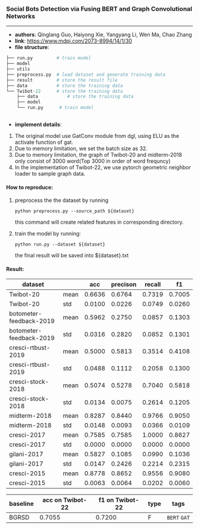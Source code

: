 ### Social Bots Detection via Fusing BERT and Graph Convolutional Networks

---

- **authors**: Qinglang Guo, Haiyong Xie, Yangyang Li, Wen Ma, Chao Zhang
- **link**: https://www.mdpi.com/2073-8994/14/1/30
- **file structure**:

```python
├── run.py         # train model
├── model
├── utils
├── preprocess.py  # load dataset and generate training data
├── result         # store the result file
├── data           # store the training data
└── Twibot-22      # store the training data
    ├── data           # store the training data
    ├── model
    └── run.py      # train model
  
```

- **implement details**:

1. The original model use GatConv module from dgl, using ELU as the activate function of gat.
2. Due to memory limitation, we set the batch size as 32.
3. Due to memory limitation, the graph of Twibot-20 and midterm-2018 only consist of 3000 word(Top 3000 in order of word frequncy)
4. In the implementation of Twibot-22, we use pytorch geometric neighbor loader to sample graph data.

#### How to reproduce:

1. preprocess the the dataset by running

   `python preprocess.py --source_path ${dataset}`

   this command will create related features in corresponding directory.
2. train the model by running:

   `python run.py --dataset ${dataset}`

   the final result will be saved into ${dataset}.txt

#### Result:

| dataset                 |      | acc    | precison | recall | f1     |
| ----------------------- | ---- | ------ | -------- | ------ | ------ |
| Twibot-20               | mean | 0.6636 | 0.6764   | 0.7319 | 0.7005 |
| Twibot-20               | std  | 0.0100 | 0.0226   | 0.0749 | 0.0260 |
| botometer-feedback-2019 | mean | 0.5962 | 0.2750   | 0.0857 | 0.1303 |
| botometer-feedback-2019 | std  | 0.0316 | 0.2820   | 0.0852 | 0.1301 |
| cresci-rtbust-2019      | mean | 0.5000 | 0.5813   | 0.3514 | 0.4108 |
| cresci-rtbust-2019      | std  | 0.0488 | 0.1112   | 0.2058 | 0.1300 |
| cresci-stock-2018       | mean | 0.5074 | 0.5278   | 0.7040 | 0.5818 |
| cresci-stock-2018       | std  | 0.0134 | 0.0075   | 0.2614 | 0.1205 |
| midterm-2018            | mean | 0.8287 | 0.8440   | 0.9766 | 0.9050 |
| midterm-2018            | std  | 0.0148 | 0.0093   | 0.0366 | 0.0109 |
| cresci-2017             | mean | 0.7585 | 0.7585   | 1.0000 | 0.8627 |
| cresci-2017             | std  | 0.0000 | 0.0000   | 0.0000 | 0.0000 |
| gilani-2017             | mean | 0.5827 | 0.1085   | 0.0990 | 0.1036 |
| gilani-2017             | std  | 0.0147 | 0.2426   | 0.2214 | 0.2315 |
| cresci-2015             | mean | 0.8778 | 0.8652   | 0.9556 | 0.9080 |
| cresci-2015             | std  | 0.0063 | 0.0064   | 0.0202 | 0.0060 |

| baseline | acc on Twibot-22 | f1 on Twibot-22 | type | tags              |
| -------- | ---------------- | --------------- | ---- | ----------------- |
| BGRSD    | 0.7055           | 0.7200          | F    | `BERT` `GAT` |
